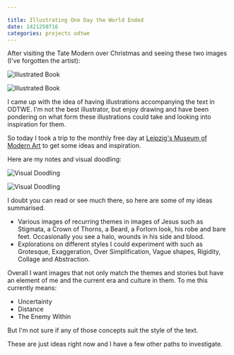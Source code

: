 ```yaml
---

title: Illustrating One Day the World Ended
date: 1421250716
categories: projects odtwe
---
```


After visiting the Tate Modern over Christmas and seeing these two images (I've forgotten the artist):

![Illustrated Book](tate_image_1.jpeg)

![Illustrated Book](tate_image_1.jpeg)

I came up with the idea of having illustrations accompanying the text in ODTWE. I'm not the best illustrator, but enjoy drawing and have been pondering on what form these illustrations could take and looking into inspiration for them.

So today I took a trip to the monthly free day at [Leipzig's Museum of Modern Art](https://www.mdbk.de/) to get some ideas and inspiration.

Here are my notes and visual doodling:

![Visual Doodling](odtwe_image_idea_1.jpg)

![Visual Doodling](odtwe_image_idea_2.jpg)

I doubt you can read or see much there, so here are some of my ideas summarised.<ul><li>Various images of recurring themes in images of Jesus such as Stigmata, a Crown of Thorns, a Beard, a Forlorn look, his robe and bare feet. Occasionally you see a halo, wounds in his side and blood.</li><li>Explorations on different styles I could experiment with such as Grotesque, Exaggeration, Over Simplification, Vague shapes, Rigidity, Collage and Abstraction.</li></ul>

Overall I want images that not only match the themes and stories but have an element of me and the current era and culture in them. To me this currently means:<ul><li>Uncertainty</li><li>Distance</li><li>The Enemy Within</li></ul>

But I'm not sure if any of those concepts suit the style of the text.

These are just ideas right now and I have a few other paths to investigate.
